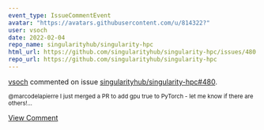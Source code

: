 ```yaml
---
event_type: IssueCommentEvent
avatar: "https://avatars.githubusercontent.com/u/814322?"
user: vsoch
date: 2022-02-04
repo_name: singularityhub/singularity-hpc
html_url: https://github.com/singularityhub/singularity-hpc/issues/480
repo_url: https://github.com/singularityhub/singularity-hpc
---
```


<a href='https://github.com/vsoch' target='_blank'>vsoch</a> commented on issue <a href='https://github.com/singularityhub/singularity-hpc/issues/480' target='_blank'>singularityhub/singularity-hpc#480</a>.

<small>@marcodelapierre I just merged a PR to add gpu true to PyTorch - let me know if there are others!...</small>

<a href='https://github.com/singularityhub/singularity-hpc/issues/480' target='_blank'>View Comment</a>